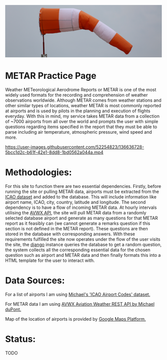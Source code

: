 ![Banner Image](documentation_sources/banner.png)

# METAR Practice Page

Weather METeorological Aerodrome Reports or METAR is one of the most widely used formats for the recording and comprehension of weather observations worldwide. Although METAR comes from weather stations and other similar types of locations, weather METAR is most commonly reported at airports and is used by pilots in the planning and execution of flights everyday. With this in mind, my service takes METAR data from a collection of ~7000 airports from all over the world and prompts the user with simple questions regarding items specified in the report that they must be able to parse including air temperature, atmospheric pressure, wind speed and more. 

https://user-images.githubusercontent.com/52254823/136636728-5bcc1d2c-b61f-42e1-8dd8-1bd0562a044a.mp4

# Methodologies:

For this site to function there are two essential dependencies. Firstly, before running the site or pulling METAR data, airports must be extracted from the [ICAO dataset](https://www.kaggle.com/mike90/airport-codes) and added to the database. This will include information like airport name, ICAO, city, country, latitude and longitude. The second dependency is to have a flow of incoming METAR data. At hourly intervals utilising the [AVWX API](https://avwx.rest/#), the site will pull METAR data from a randomly selected database airport and generate as many questions for that METAR report as it feasibly can (we cannot generate a remarks question if this section is not defined in the METAR report). These questions are then stored in the database with corresponding answers. With these requirements fulfilled the site now operates under the flow of the user visits the site, the [django](https://www.djangoproject.com/) instance queries the database to get a random question, the system collects all the corresponding essential data for the chosen question such as airport and METAR data and then finally formats this into a HTML template for the user to interact with.

# Data Sources:

For a list of airports I am using [Michael's 'ICAO Airport Codes' dataset.](https://www.kaggle.com/mike90/airport-codes)

For METAR data I am using [AVWX Aviation Weather REST API by Michael duPont.](https://avwx.rest/#)

Map of the location of airports is provided by [Google Maps Platform.](https://cloud.google.com/maps-platform)

# Status:

TODO
